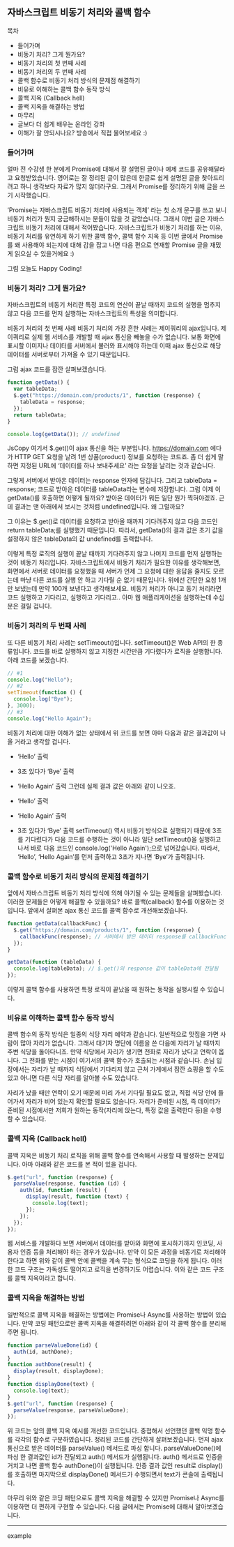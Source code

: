 ## 자바스크립트 비동기 처리와 콜백 함수

목차

- 들어가며
- 비동기 처리? 그게 뭔가요?
- 비동기 처리의 첫 번째 사례
- 비동기 처리의 두 번째 사례
- 콜백 함수로 비동기 처리 방식의 문제점 해결하기
- 비유로 이해하는 콜백 함수 동작 방식
- 콜백 지옥 (Callback hell)
- 콜백 지옥을 해결하는 방법
- 마무리
- 글보다 더 쉽게 배우는 온라인 강좌
- 이해가 잘 안되시나요? 방송에서 직접 물어보세요 :)

### 들어가며

얼마 전 수강생 한 분에게 Promise에 대해서 잘 설명된 글이나 예제 코드를 공유해달라고 요청받았습니다. 영어로는 잘 정리된 글이 많은데 한글로 쉽게 설명된 글을 찾아드리려고 하니 생각보다 자료가 많지 않더라구요. 그래서 Promise를 정리하기 위해 글을 쓰기 시작했습니다.

‘Promise는 자바스크립트 비동기 처리에 사용되는 객체’ 라는 첫 소개 문구를 쓰고 보니 비동기 처리가 뭔지 궁금해하시는 분들이 많을 것 같았습니다. 그래서 이번 글은 자바스크립트 비동기 처리에 대해서 적어봤습니다. 자바스크립트가 비동기 처리를 하는 이유, 비동기 처리를 유연하게 하기 위한 콜백 함수, 콜백 함수 지옥 등 이번 글에서 Promise를 왜 사용해야 되는지에 대해 감을 잡고 나면 다음 편으로 연재할 Promise 글을 재밌게 읽으실 수 있을거에요 :)

그럼 오늘도 Happy Coding!

### 비동기 처리? 그게 뭔가요?

자바스크립트의 비동기 처리란 특정 코드의 연산이 끝날 때까지 코드의 실행을 멈추지 않고 다음 코드를 먼저 실행하는 자바스크립트의 특성을 의미합니다.

비동기 처리의 첫 번째 사례
비동기 처리의 가장 흔한 사례는 제이쿼리의 ajax입니다. 제이쿼리로 실제 웹 서비스를 개발할 때 ajax 통신을 빼놓을 수가 없습니다. 보통 화면에 표시할 이미지나 데이터를 서버에서 불러와 표시해야 하는데 이때 ajax 통신으로 해당 데이터를 서버로부터 가져올 수 있기 때문입니다.

그럼 ajax 코드를 잠깐 살펴보겠습니다.

```jsx
function getData() {
  var tableData;
  $.get("https://domain.com/products/1", function (response) {
    tableData = response;
  });
  return tableData;
}

console.log(getData()); // undefined
```

JsCopy
여기서 $.get()이 ajax 통신을 하는 부분입니다. https://domain.com 에다가 HTTP GET 요청을 날려 1번 상품(product) 정보를 요청하는 코드죠. 좀 더 쉽게 말하면 지정된 URL에 ‘데이터를 하나 보내주세요’ 라는 요청을 날리는 것과 같습니다.

그렇게 서버에서 받아온 데이터는 response 인자에 담깁니다. 그리고 tableData = response; 코드로 받아온 데이터를 tableData라는 변수에 저장합니다. 그럼 이제 이 getData()를 호출하면 어떻게 될까요? 받아온 데이터가 뭐든 일단 뭔가 찍혀야겠죠. 근데 결과는 맨 아래에서 보시는 것처럼 undefined입니다. 왜 그럴까요?

그 이유는 $.get()로 데이터를 요청하고 받아올 때까지 기다려주지 않고 다음 코드인 return tableData;를 실행했기 때문입니다. 따라서, getData()의 결과 값은 초기 값을 설정하지 않은 tableData의 값 undefined를 출력합니다.

이렇게 특정 로직의 실행이 끝날 때까지 기다려주지 않고 나머지 코드를 먼저 실행하는 것이 비동기 처리입니다. 자바스크립트에서 비동기 처리가 필요한 이유를 생각해보면, 화면에서 서버로 데이터를 요청했을 때 서버가 언제 그 요청에 대한 응답을 줄지도 모르는데 마냥 다른 코드를 실행 안 하고 기다릴 순 없기 때문입니다. 위에선 간단한 요청 1개만 보냈는데 만약 100개 보낸다고 생각해보세요. 비동기 처리가 아니고 동기 처리라면 코드 실행하고 기다리고, 실행하고 기다리고.. 아마 웹 애플리케이션을 실행하는데 수십 분은 걸릴 겁니다.

### 비동기 처리의 두 번째 사례

또 다른 비동기 처리 사례는 setTimeout()입니다. setTimeout()은 Web API의 한 종류입니다. 코드를 바로 실행하지 않고 지정한 시간만큼 기다렸다가 로직을 실행합니다. 아래 코드를 보겠습니다.

```jsx
// #1
console.log("Hello");
// #2
setTimeout(function () {
  console.log("Bye");
}, 3000);
// #3
console.log("Hello Again");
```

비동기 처리에 대한 이해가 없는 상태에서 위 코드를 보면 아마 다음과 같은 결과값이 나올 거라고 생각할 겁니다.

- ‘Hello’ 출력
- 3초 있다가 ‘Bye’ 출력
- ‘Hello Again’ 출력
  그런데 실제 결과 값은 아래와 같이 나오죠.

- ‘Hello’ 출력
- ‘Hello Again’ 출력
- 3초 있다가 ‘Bye’ 출력
  setTimeout() 역시 비동기 방식으로 실행되기 때문에 3초를 기다렸다가 다음 코드를 수행하는 것이 아니라 일단 setTimeout()을 실행하고 나서 바로 다음 코드인 console.log('Hello Again');으로 넘어갔습니다. 따라서, ‘Hello’, ‘Hello Again’를 먼저 출력하고 3초가 지나면 ‘Bye’가 출력됩니다.

### 콜백 함수로 비동기 처리 방식의 문제점 해결하기

앞에서 자바스크립트 비동기 처리 방식에 의해 야기될 수 있는 문제들을 살펴봤습니다. 이러한 문제들은 어떻게 해결할 수 있을까요? 바로 콜백(callback) 함수를 이용하는 것입니다. 앞에서 살펴본 ajax 통신 코드를 콜백 함수로 개선해보겠습니다.

```jsx
function getData(callbackFunc) {
  $.get("https://domain.com/products/1", function (response) {
    callbackFunc(response); // 서버에서 받은 데이터 response를 callbackFunc() 함수에 넘겨줌
  });
}

getData(function (tableData) {
  console.log(tableData); // $.get()의 response 값이 tableData에 전달됨
});
```

이렇게 콜백 함수를 사용하면 특정 로직이 끝났을 때 원하는 동작을 실행시킬 수 있습니다.

### 비유로 이해하는 콜백 함수 동작 방식

콜백 함수의 동작 방식은 일종의 식당 자리 예약과 같습니다. 일반적으로 맛집을 가면 사람이 많아 자리가 없습니다. 그래서 대기자 명단에 이름을 쓴 다음에 자리가 날 때까지 주변 식당을 돌아다니죠. 만약 식당에서 자리가 생기면 전화로 자리가 났다고 연락이 옵니다. 그 전화를 받는 시점이 여기서의 콜백 함수가 호출되는 시점과 같습니다. 손님 입장에서는 자리가 날 때까지 식당에서 기다리지 않고 근처 가게에서 잠깐 쇼핑을 할 수도 있고 아니면 다른 식당 자리를 알아볼 수도 있습니다.

자리가 났을 때만 연락이 오기 때문에 미리 가서 기다릴 필요도 없고, 직접 식당 안에 들어가서 자리가 비어 있는지 확인할 필요도 없습니다. 자리가 준비된 시점, 즉 데이터가 준비된 시점에서만 저희가 원하는 동작(자리에 앉는다, 특정 값을 출력한다 등)을 수행할 수 있습니다.

### 콜백 지옥 (Callback hell)

콜백 지옥은 비동기 처리 로직을 위해 콜백 함수를 연속해서 사용할 때 발생하는 문제입니다. 아마 아래와 같은 코드를 본 적이 있을 겁니다.

```jsx
$.get("url", function (response) {
  parseValue(response, function (id) {
    auth(id, function (result) {
      display(result, function (text) {
        console.log(text);
      });
    });
  });
});
```

웹 서비스를 개발하다 보면 서버에서 데이터를 받아와 화면에 표시하기까지 인코딩, 사용자 인증 등을 처리해야 하는 경우가 있습니다. 만약 이 모든 과정을 비동기로 처리해야 한다고 하면 위와 같이 콜백 안에 콜백을 계속 무는 형식으로 코딩을 하게 됩니다. 이러한 코드 구조는 가독성도 떨어지고 로직을 변경하기도 어렵습니다. 이와 같은 코드 구조를 콜백 지옥이라고 합니다.

### 콜백 지옥을 해결하는 방법

일반적으로 콜백 지옥을 해결하는 방법에는 Promise나 Async를 사용하는 방법이 있습니다. 만약 코딩 패턴으로만 콜백 지옥을 해결하려면 아래와 같이 각 콜백 함수를 분리해주면 됩니다.

```jsx
function parseValueDone(id) {
  auth(id, authDone);
}
function authDone(result) {
  display(result, displayDone);
}
function displayDone(text) {
  console.log(text);
}
$.get("url", function (response) {
  parseValue(response, parseValueDone);
});
```

위 코드는 앞의 콜백 지옥 예시를 개선한 코드입니다. 중첩해서 선언했던 콜백 익명 함수를 각각의 함수로 구분하였습니다. 정리된 코드를 간단하게 살펴보겠습니다. 먼저 ajax 통신으로 받은 데이터를 parseValue() 메서드로 파싱 합니다. parseValueDone()에 파싱 한 결과값인 id가 전달되고 auth() 메서드가 실행됩니다. auth() 메서드로 인증을 거치고 나면 콜백 함수 authDone()이 실행됩니다. 인증 결과 값인 result로 display()를 호출하면 마지막으로 displayDone() 메서드가 수행되면서 text가 콘솔에 출력됩니다.

마무리
위와 같은 코딩 패턴으로도 콜백 지옥을 해결할 수 있지만 Promise나 Async를 이용하면 더 편하게 구현할 수 있습니다. 다음 글에서는 Promise에 대해서 알아보겠습니다.

---

example
